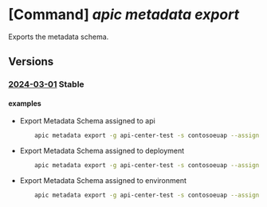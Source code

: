 # [Command] _apic metadata export_

Exports the metadata schema.

## Versions

### [2024-03-01](/Resources/mgmt-plane/L3N1YnNjcmlwdGlvbnMve30vcmVzb3VyY2Vncm91cHMve30vcHJvdmlkZXJzL21pY3Jvc29mdC5hcGljZW50ZXIvc2VydmljZXMve30vZXhwb3J0bWV0YWRhdGFzY2hlbWE=/2024-03-01.xml) **Stable**

<!-- mgmt-plane /subscriptions/{}/resourcegroups/{}/providers/microsoft.apicenter/services/{}/exportmetadataschema 2024-03-01 -->

#### examples

- Export Metadata Schema assigned to api
    ```bash
        apic metadata export -g api-center-test -s contosoeuap --assignments api --file-name filename.json
    ```

- Export Metadata Schema assigned to deployment
    ```bash
        apic metadata export -g api-center-test -s contosoeuap --assignments deployment --file-name filename.json
    ```

- Export Metadata Schema assigned to environment
    ```bash
        apic metadata export -g api-center-test -s contosoeuap --assignments environment --file-name filename.json
    ```
